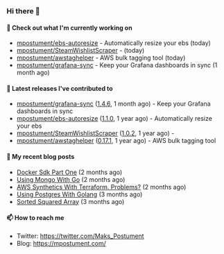 ### Hi there 👋

#### 👷 Check out what I'm currently working on

- [mpostument/ebs-autoresize](https://github.com/mpostument/ebs-autoresize) - Automatically resize your ebs (today)
- [mpostument/SteamWishlistScraper](https://github.com/mpostument/SteamWishlistScraper) -  (today)
- [mpostument/awstaghelper](https://github.com/mpostument/awstaghelper) - AWS bulk tagging tool (today)
- [mpostument/grafana-sync](https://github.com/mpostument/grafana-sync) - Keep your Grafana dashboards in sync (1 month ago)

#### 🔭 Latest releases I've contributed to

- [mpostument/grafana-sync](https://github.com/mpostument/grafana-sync) ([1.4.6](https://github.com/mpostument/grafana-sync/releases/tag/1.4.6), 1 month ago) - Keep your Grafana dashboards in sync
- [mpostument/ebs-autoresize](https://github.com/mpostument/ebs-autoresize) ([1.1.0](https://github.com/mpostument/ebs-autoresize/releases/tag/1.1.0), 1 year ago) - Automatically resize your ebs
- [mpostument/SteamWishlistScraper](https://github.com/mpostument/SteamWishlistScraper) ([1.0.2](https://github.com/mpostument/SteamWishlistScraper/releases/tag/1.0.2), 1 year ago) - 
- [mpostument/awstaghelper](https://github.com/mpostument/awstaghelper) ([0.17.1](https://github.com/mpostument/awstaghelper/releases/tag/0.17.1), 1 year ago) - AWS bulk tagging tool

#### 📜 My recent blog posts

- [Docker Sdk Part One](https://mpostument.com/2022/03/22/docker-sdk-part-one/) (2 months ago)
- [Using Mongo With Go](https://mpostument.com/2022/03/15/using-mongo-with-go/) (2 months ago)
- [AWS Synthetics With Terraform. Problems?](https://mpostument.com/2022/03/08/aws-synthetics-with-terraform/) (2 months ago)
- [Using Postgres With Golang](https://mpostument.com/2022/02/20/using-postgres-with-go/) (3 months ago)
- [Sorted Squared Array](https://mpostument.com/2022/02/14/sorted-squared-array/) (3 months ago)

#### 📫 How to reach me

- Twitter: https://twitter.com/Maks_Postument
- Blog: https://mpostument.com/
